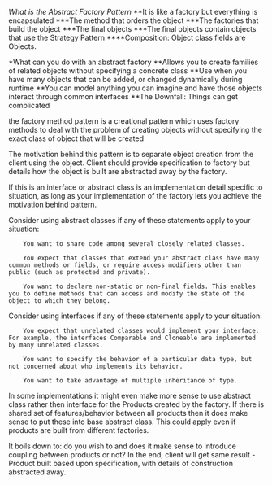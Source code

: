 *What is the Abstract Factory Pattern*
**It is like a factory but everything is encapsulated
***The method that orders the object
***The factories that build the object
***The final objects
***The final objects contain objects that use the Strategy Pattern
****Composition: Object class fields are Objects.

*What can you do with an abstract factory
**Allows you to create families of related objects without specifying a concrete class
**Use when you have many objects that can be added, or changed dynamically during runtime
**You can model anything you can imagine and have those objects interact through common interfaces
**The Downfall: Things can get complicated



the factory method pattern is a creational pattern which uses factory methods to deal with the problem of creating objects without specifying the exact class of object that will be created

The motivation behind this pattern is to separate object creation from the client using the object. Client should provide specification to factory but details how the object is built are abstracted away by the factory.

If this is an interface or abstract class is an implementation detail specific to situation, as long as your implementation of the factory lets you achieve the motivation behind pattern.

Consider using abstract classes if any of these statements apply to your situation:

        You want to share code among several closely related classes.

        You expect that classes that extend your abstract class have many common methods or fields, or require access modifiers other than public (such as protected and private).

        You want to declare non-static or non-final fields. This enables you to define methods that can access and modify the state of the object to which they belong.

Consider using interfaces if any of these statements apply to your situation:

        You expect that unrelated classes would implement your interface. For example, the interfaces Comparable and Cloneable are implemented by many unrelated classes.

        You want to specify the behavior of a particular data type, but not concerned about who implements its behavior.

        You want to take advantage of multiple inheritance of type.

In some implementations it might even make more sense to use abstract class rather then interface for the Products created by the factory. 
If there is shared set of features/behavior between all products then it does make sense to put these into base abstract class. 
This could apply even if products are built from different factories.

It boils down to: do you wish to and does it make sense to introduce coupling between products or not? In the end, client will get same result - 
Product built based upon specification, with details of construction abstracted away.